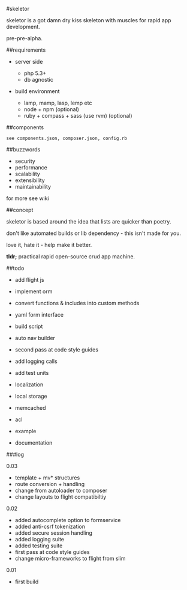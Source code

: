 #skeletor

skeletor is a got damn dry kiss skeleton with muscles for rapid app development. 

pre-pre-alpha.

##requirements

- server side
	- php 5.3+
	- db agnostic

- build environment
	- lamp, mamp, lasp, lemp etc
	- node + npm (optional)
	- ruby + compass + sass (use rvm) (optional)

##components

	see components.json, composer.json, config.rb

##buzzwords

- security
- performance
- scalability
- extensibility
- maintainability

for more see wiki

##concept

skeletor is based around the idea that lists are quicker than poetry.  

don't like automated builds or lib dependency - this isn't made for you.

love it, hate it - help make it better. 

**tldr;** practical rapid open-source crud app machine. 


##todo

- add flight js


- implement orm
- convert functions & includes into custom methods 


- yaml form interface
- build script
- auto nav builder


- second pass at code style guides
- add logging calls
- add test units
- localization
- local storage
- memcached
- acl
- example
- documentation


###log

0.03

- template + mv* structures
- route conversion + handling
- change from autoloader to composer
- change layouts to flight compatibiltiy

0.02

- added autocomplete option to formservice
- added anti-csrf tokenization
- added secure session handling
- added logging suite
- added testing suite
- first pass at code style guides
- change micro-frameworks to flight from slim

0.01

- first build
